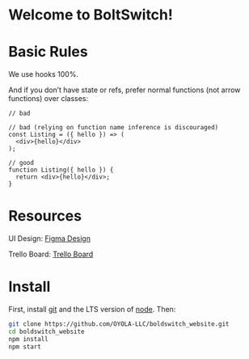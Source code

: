 # Welcome to BoltSwitch!

# Basic Rules

We use hooks 100%.

And if you don’t have state or refs, prefer normal functions (not arrow functions) over classes:

```
// bad

// bad (relying on function name inference is discouraged)
const Listing = ({ hello }) => (
  <div>{hello}</div>
);

// good
function Listing({ hello }) {
  return <div>{hello}</div>;
}
```

# Resources

UI Design: [Figma Design](https://www.figma.com/file/vqIoshL36Mn1uz473JxjsS/BoldSwitch-Design?node-id=0%3A1)

Trello Board: [Trello Board](https://trello.com/b/v3lehMSR/boldswitch)

# Install

First, install [git](http://git-scm.com/downloads) and the LTS version of [node](https://nodejs.org/). Then:

```sh
git clone https://github.com/OYOLA-LLC/boldswitch_website.git
cd boldswitch_website
npm install
npm start
```
